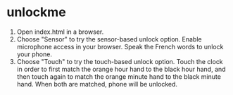 # unlockme

1. Open index.html in a browser.
2. Choose "Sensor" to try the sensor-based unlock option. Enable microphone access in your browser. Speak the French words to unlock your phone.
3. Choose "Touch" to try the touch-based unlock option. Touch the clock in order to first match the orange hour hand to the black hour hand, and then touch again to match the orange minute hand to the black minute hand. When both are matched, phone will be unlocked.
